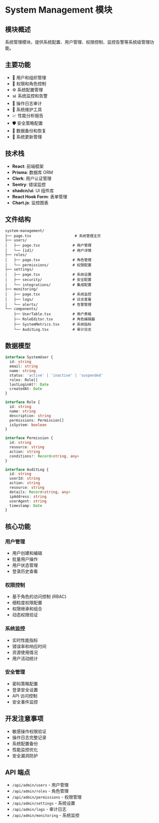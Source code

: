 # System Management 模块

## 模块概述
系统管理模块，提供系统配置、用户管理、权限控制、监控告警等系统级管理功能。

## 主要功能
- 👥 用户和组织管理
- 🔐 权限和角色控制
- ⚙️ 系统配置管理
- 📊 系统监控和告警
- 📝 操作日志审计
- 🔧 系统维护工具
- 📈 性能分析报告
- 🛡️ 安全策略配置
- 💾 数据备份和恢复
- 🔄 系统更新管理

## 技术栈
- **React**: 前端框架
- **Prisma**: 数据库 ORM
- **Clerk**: 用户认证管理
- **Sentry**: 错误监控
- **shadcn/ui**: UI 组件库
- **React Hook Form**: 表单管理
- **Chart.js**: 监控图表

## 文件结构
```
system-management/
├── page.tsx                    # 系统管理主页
├── users/
│   ├── page.tsx               # 用户管理
│   └── [id]/                  # 用户详情
├── roles/
│   ├── page.tsx               # 角色管理
│   └── permissions/           # 权限配置
├── settings/
│   ├── page.tsx               # 系统设置
│   ├── security/              # 安全配置
│   └── integrations/          # 集成配置
├── monitoring/
│   ├── page.tsx               # 系统监控
│   ├── logs/                  # 日志查看
│   └── alerts/                # 告警管理
└── components/
    ├── UserTable.tsx          # 用户表格
    ├── RoleEditor.tsx         # 角色编辑器
    ├── SystemMetrics.tsx      # 系统指标
    └── AuditLog.tsx           # 审计日志
```

## 数据模型
```typescript
interface SystemUser {
  id: string
  email: string
  name: string
  status: 'active' | 'inactive' | 'suspended'
  roles: Role[]
  lastLoginAt?: Date
  createdAt: Date
}

interface Role {
  id: string
  name: string
  description: string
  permissions: Permission[]
  isSystem: boolean
}

interface Permission {
  id: string
  resource: string
  action: string
  conditions?: Record<string, any>
}

interface AuditLog {
  id: string
  userId: string
  action: string
  resource: string
  details: Record<string, any>
  ipAddress: string
  userAgent: string
  timestamp: Date
}
```

## 核心功能

### 用户管理
- 用户创建和编辑
- 批量用户操作
- 用户状态管理
- 登录历史查看

### 权限控制
- 基于角色的访问控制 (RBAC)
- 细粒度权限配置
- 权限继承和组合
- 动态权限验证

### 系统监控
- 实时性能指标
- 错误率和响应时间
- 资源使用情况
- 用户活动统计

### 安全管理
- 密码策略配置
- 登录安全设置
- API 访问控制
- 安全事件监控

## 开发注意事项
- 敏感操作权限验证
- 操作日志完整记录
- 系统配置备份
- 性能监控优化
- 安全漏洞防护

## API 端点
- `/api/admin/users` - 用户管理
- `/api/admin/roles` - 角色管理
- `/api/admin/permissions` - 权限管理
- `/api/admin/settings` - 系统设置
- `/api/admin/logs` - 审计日志
- `/api/admin/monitoring` - 系统监控